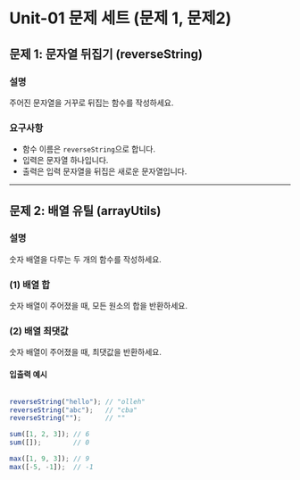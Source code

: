 # Unit-01 문제 세트 (문제 1, 문제2)

## 문제 1: 문자열 뒤집기 (reverseString)

### 설명
주어진 문자열을 거꾸로 뒤집는 함수를 작성하세요.

### 요구사항
- 함수 이름은 `reverseString`으로 합니다.
- 입력은 문자열 하나입니다.
- 출력은 입력 문자열을 뒤집은 새로운 문자열입니다.

---

## 문제 2: 배열 유틸 (arrayUtils)

### 설명
숫자 배열을 다루는 두 개의 함수를 작성하세요.

### (1) 배열 합
숫자 배열이 주어졌을 때, 모든 원소의 합을 반환하세요.

### (2) 배열 최댓값

숫자 배열이 주어졌을 때, 최댓값을 반환하세요.


#### 입출력 예시
```js

reverseString("hello"); // "olleh"
reverseString("abc");   // "cba"
reverseString("");      // ""

sum([1, 2, 3]); // 6
sum([]);        // 0

max([1, 9, 3]); // 9
max([-5, -1]);  // -1
```
